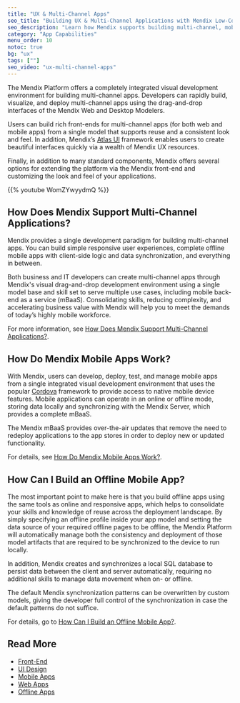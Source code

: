 ```yaml
---
title: "UX & Multi-Channel Apps"
seo_title: "Building UX & Multi-Channel Applications with Mendix Low-Code Platform"
seo_description: "Learn how Mendix supports building multi-channel, mobile and native applications & features that ensure superior UX no matter the device being used."
category: "App Capabilities"
menu_order: 10
notoc: true
bg: "ux"
tags: [""]
seo_video: "ux-multi-channel-apps"
---
```


The Mendix Platform offers a completely integrated visual development environment for building multi-channel apps. Developers can rapidly build, visualize, and deploy multi-channel apps using the drag-and-drop interfaces of the Mendix Web and Desktop Modelers.

Users can build rich front-ends for multi-channel apps (for both web and mobile apps) from a single model that supports reuse and a consistent look and feel. In addition, Mendix’s [Atlas UI](https://atlas.mendix.com/) framework enables users to create beautiful interfaces quickly via a wealth of Mendix UX resources.

Finally, in addition to many standard components, Mendix offers several options for extending the platform via the Mendix front-end and customizing the look and feel of your applications.

{{% youtube WomZYwyydmQ %}}

## How Does Mendix Support Multi-Channel Applications?

Mendix provides a single development paradigm for building multi-channel apps. You can build simple responsive user experiences, complete offline mobile apps with client-side logic and data synchronization, and everything in between.

Both business and IT developers can create multi-channel apps through Mendix's visual drag-and-drop development environment using a single model base and skill set to serve multiple use cases, including mobile back-end as a service (mBaaS).  Consolidating skills, reducing complexity, and accelerating business value with Mendix will help you to meet the demands of today’s highly mobile workforce.

For more information, see [How Does Mendix Support Multi-Channel Applications?](front-end#support-multi-channel).

## How Do Mendix Mobile Apps Work?

With Mendix, users can develop, deploy, test, and manage mobile apps from a single integrated visual development environment that uses the popular [Cordova](https://cordova.apache.org/) framework to provide access to native mobile device features. Mobile applications can operate in an online or offline mode, storing data locally and synchronizing with the Mendix Server, which provides a complete mBaaS.

The Mendix mBaaS provides over-the-air updates that remove the need to redeploy applications to the app stores in order to deploy new or updated functionality.

For details, see [How Do Mendix Mobile Apps Work?](mobile-apps#mobile-apps-work).

## How Can I Build an Offline Mobile App?

The most important point to make here is that you build offline apps using the same tools as online and responsive apps, which helps to consolidate your skills and knowledge of reuse across the deployment landscape. By simply specifying an offline profile inside your app model and setting the data source of your required offline pages to be offline, the Mendix Platform will automatically manage both the consistency and deployment of those model artifacts that are required to be synchronized to the device to run locally.

In addition, Mendix creates and synchronizes a local SQL database to persist data between the client and server automatically, requiring no additional skills to manage data movement when on- or offline.

The default Mendix synchronization patterns can be overwritten by custom models, giving the developer full control of the synchronization in case the default patterns do not suffice.

For details, go to [How Can I Build an Offline Mobile App?](offline-apps#build-offline).

## Read More

* [Front-End](front-end)
* [UI Design](ui-design)
* [Mobile Apps](mobile-apps)
* [Web Apps](web-apps)
* [Offline Apps](offline-apps)
